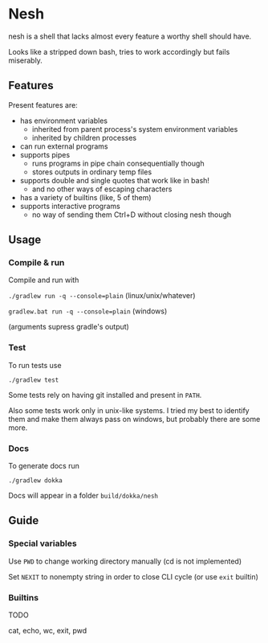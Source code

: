 
# Nesh

nesh is a shell that lacks almost every feature a worthy shell should have.

Looks like a stripped down bash, tries to work accordingly but fails miserably.

## Features

Present features are:

* has environment variables 
    * inherited from parent process's system environment variables
    * inherited by children processes
* can run external programs
* supports pipes
    * runs programs in pipe chain consequentially though
    * stores outputs in ordinary temp files
* supports double and single quotes that work like in bash!
    * and no other ways of escaping characters
* has a variety of builtins (like, 5 of them)
* supports interactive programs
    * no way of sending them Ctrl+D without closing nesh though

## Usage

### Compile & run

Compile and run with 

`./gradlew run -q --console=plain` (linux/unix/whatever)

`gradlew.bat run -q --console=plain` (windows)

(arguments supress gradle's output)

### Test

To run tests use

```./gradlew test```

Some tests rely on having git installed and present in `PATH`. 

Also some tests work only in unix-like systems. I tried my best to identify them and make them always pass on windows, 
but probably there are some more.

### Docs

To generate docs run

```./gradlew dokka```

Docs will appear in a folder `build/dokka/nesh`      

## Guide

### Special variables

Use `PWD` to change working directory manually (cd is not implemented)

Set `NEXIT` to nonempty string in order to close CLI cycle (or use `exit` builtin)

### Builtins

TODO

cat, echo, wc, exit, pwd